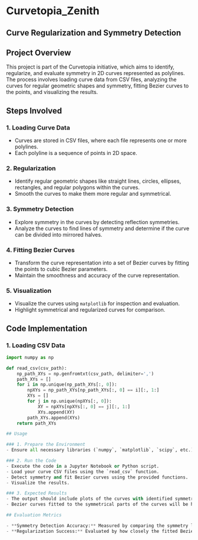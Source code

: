 # Curvetopia_Zenith

## Curve Regularization and Symmetry Detection

## Project Overview

This project is part of the Curvetopia initiative, which aims to identify, regularize, and evaluate symmetry in 2D curves represented as polylines. The process involves loading curve data from CSV files, analyzing the curves for regular geometric shapes and symmetry, fitting Bezier curves to the points, and visualizing the results.

## Steps Involved

### 1. Loading Curve Data
- Curves are stored in CSV files, where each file represents one or more polylines.
- Each polyline is a sequence of points in 2D space.

### 2. Regularization
- Identify regular geometric shapes like straight lines, circles, ellipses, rectangles, and regular polygons within the curves.
- Smooth the curves to make them more regular and symmetrical.

### 3. Symmetry Detection
- Explore symmetry in the curves by detecting reflection symmetries.
- Analyze the curves to find lines of symmetry and determine if the curve can be divided into mirrored halves.

### 4. Fitting Bezier Curves
- Transform the curve representation into a set of Bezier curves by fitting the points to cubic Bezier parameters.
- Maintain the smoothness and accuracy of the curve representation.

### 5. Visualization
- Visualize the curves using `matplotlib` for inspection and evaluation.
- Highlight symmetrical and regularized curves for comparison.

## Code Implementation

### 1. Loading CSV Data
```python
import numpy as np

def read_csv(csv_path):
    np_path_XYs = np.genfromtxt(csv_path, delimiter=',')
    path_XYs = []
    for i in np.unique(np_path_XYs[:, 0]):
        npXYs = np_path_XYs[np_path_XYs[:, 0] == i][:, 1:]
        XYs = []
        for j in np.unique(npXYs[:, 0]):
            XY = npXYs[npXYs[:, 0] == j][:, 1:]
            XYs.append(XY)
        path_XYs.append(XYs)
    return path_XYs

## Usage

### 1. Prepare the Environment
- Ensure all necessary libraries (`numpy`, `matplotlib`, `scipy`, etc.) are installed.

### 2. Run the Code
- Execute the code in a Jupyter Notebook or Python script.
- Load your curve CSV files using the `read_csv` function.
- Detect symmetry and fit Bezier curves using the provided functions.
- Visualize the results.

### 3. Expected Results
- The output should include plots of the curves with identified symmetries.
- Bezier curves fitted to the symmetrical parts of the curves will be highlighted.

## Evaluation Metrics

- **Symmetry Detection Accuracy:** Measured by comparing the symmetry lines detected with the known geometric properties of the shapes.
- **Regularization Success:** Evaluated by how closely the fitted Bezier curves approximate the original polylines.

